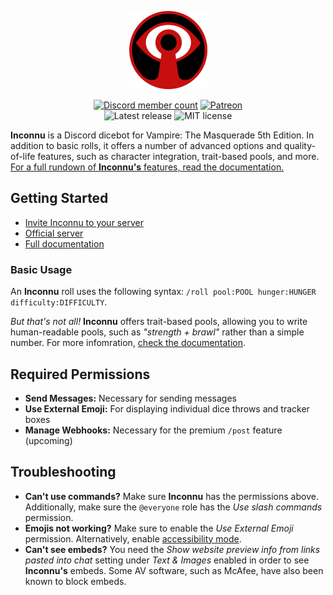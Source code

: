 <p align="center">
  <img src="images/inconnu_logo.png" alt="Inconnu Dicebot Logo" width=125 height=125 />
</p>

<p align="center">
  <a href="https://discord.gg/QHnCdSPeEE" title="Join the Inconnu server"><img src="https://img.shields.io/discord/935219170176532580?color=5765F2&label=discord&logo=discord&logoColor=white" alt="Discord member count" /></a>
  <a href="https://www.patreon.com/tiltowait" title="Support me on Patreon!"><img src="https://img.shields.io/endpoint.svg?url=https%3A%2F%2Fshieldsio-patreon.vercel.app%2Fapi%3Fusername%3Dtiltowait%26type%3Dpatrons&style=flat" alt="Patreon" /></a>
  <br>
  <img src="https://img.shields.io/github/v/release/tiltowait/inconnu" alt="Latest release" />
  <img src="https://img.shields.io/github/license/tiltowait/inconnu" alt="MIT license" />
</p>

**Inconnu** is a Discord dicebot for Vampire: The Masquerade 5th Edition. In addition to basic rolls, it offers a number of advanced options and quality-of-life features, such as character integration, trait-based pools, and more. [For a full rundown of **Inconnu's** features, read the documentation.](https://www.inconnu.app)

## Getting Started

* [Invite Inconnu to your server](https://discord.com/api/oauth2/authorize?client_id=882409882119196704&permissions=537135104&scope=bot%20applications.commands)
* [Official server](https://discord.gg/QHnCdSPeEE)
* [Full documentation](https://docs.inconnu.app)

### Basic Usage

An **Inconnu** roll uses the following syntax: `/roll pool:POOL hunger:HUNGER difficulty:DIFFICULTY`.

*But that's not all!* **Inconnu** offers trait-based pools, allowing you to write human-readable pools, such as *"strength + brawl"* rather than a simple number. For more infomration, [check the documentation](https://www.inconnu.app).

## Required Permissions

* **Send Messages:** Necessary for sending messages
* **Use External Emoji:** For displaying individual dice throws and tracker boxes
* **Manage Webhooks:** Necessary for the premium `/post` feature (upcoming)

## Troubleshooting

* **Can't use commands?** Make sure **Inconnu** has the permissions above. Additionally, make sure the `@everyone` role has the *Use slash commands* permission.
* **Emojis not working?** Make sure to enable the *Use External Emoji* permission. Alternatively, enable [accessibility mode](https://docs.inconnu.app/command-reference/miscellaneous#accessibility-mode).
* **Can't see embeds?** You need the *Show website preview info from links pasted into chat* setting under *Text & Images* enabled in order to see **Inconnu's** embeds. Some AV software, such as McAfee, have also been known to block embeds.
